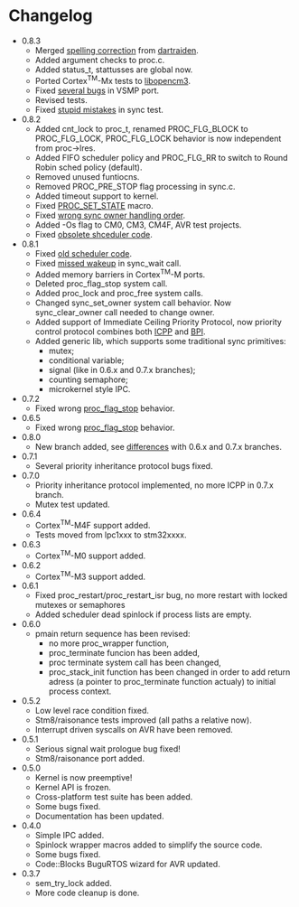 # Changelog #
  * 0.8.3
    * Merged [spelling correction](https://github.com/shkolnick-kun/bugurtos/commit/c4ae75fca01df5f874169c9a348387baf187c9f7) from [dartraiden](https://github.com/dartraiden).
    * Added argument checks to proc.c.
    * Added status_t, stattusses are global now.
    * Ported Cortex<sup>TM</sup>-Mx tests to [libopencm3](https://github.com/libopencm3/libopencm3).
    * Fixed [several bugs](https://github.com/shkolnick-kun/bugurtos/issues/8) in VSMP port.
    * Revised tests.
    * Fixed [stupid mistakes](https://github.com/shkolnick-kun/bugurtos/issues/9) in sync test.
  * 0.8.2
    * Added cnt_lock to proc_t, renamed PROC_FLG_BLOCK to PROC_FLG_LOCK, PROC_FLG_LOCK behavior is now independent from proc->lres.
    * Added FIFO scheduler policy and PROC_FLG_RR to switch to Round Robin sched policy (default).
    * Removed unused funtiocns.
    * Removed PROC_PRE_STOP flag processing in sync.c.
    * Added timeout support to kernel.
    * Fixed [PROC_SET_STATE](https://github.com/shkolnick-kun/bugurtos/issues/5) macro.
    * Fixed [wrong sync owner handling order](https://github.com/shkolnick-kun/bugurtos/issues/4).
    * Added -Os flag to CM0, CM3, CM4F, AVR test projects.
    * Fixed [obsolete shceduler code](https://github.com/shkolnick-kun/bugurtos/issues/6).
  * 0.8.1
    * Fixed [old scheduler code](https://github.com/shkolnick-kun/bugurtos/issues/1).
    * Fixed [missed wakeup](https://github.com/shkolnick-kun/bugurtos/issues/2) in sync\_wait call.
    * Added memory barriers in Cortex<sup>TM</sup>-M ports.
    * Deleted proc\_flag\_stop system call.
    * Added proc\_lock and proc\_free system calls.
    * Changed sync\_set\_owner system call behavior. Now sync\_clear\_owner call needed to change owner.
    * Added support of Immediate Ceiling Priority Protocol, now priority control protocol combines both [ICPP](http://en.wikipedia.org/wiki/Priority_ceiling_protocol) and [BPI](http://en.wikipedia.org/wiki/Priority_inheritance).
    * Added generic lib, which supports some traditional sync primitives:
      * mutex;
      * conditional variable;
      * signal (like in 0.6.x and 0.7.x branches);
      * counting semaphore;
      * microkernel style IPC.
  * 0.7.2
    * Fixed wrong [proc\_flag\_stop](https://github.com/shkolnick-kun/bugurtos/issues/3) behavior.
  * 0.6.5
    * Fixed wrong [proc\_flag\_stop](https://github.com/shkolnick-kun/bugurtos/issues/3) behavior.
  * 0.8.0
    * New branch added, see [differences](https://github.com/shkolnick-kun/bugurtos/blob/wiki/NewBranchDifferences.md) with 0.6.x and 0.7.x branches.
  * 0.7.1
    * Several priority inheritance protocol bugs fixed.
  * 0.7.0
    * Priority inheritance protocol implemented, no more ICPP in 0.7.x branch.
    * Mutex test updated.
  * 0.6.4
    * Cortex<sup>TM</sup>-M4F support added.
    * Tests moved from lpc1xxx to stm32xxxx.
  * 0.6.3
    * Cortex<sup>TM</sup>-M0 support added.
  * 0.6.2
    * Cortex<sup>TM</sup>-M3 support added.
  * 0.6.1
    * Fixed proc\_restart/proc\_restart\_isr bug, no more restart with locked mutexes or semaphores
    * Added scheduler dead spinlock if process lists are empty.
  * 0.6.0
    * pmain return sequence has been revised:
      * no more proc\_wrapper function,
      * proc\_terminate funcion has been added,
      * proc terminate system call has been changed,
      * proc\_stack\_init function has been changed in order to add return adress (a pointer to proc\_terminate function actualy) to initial process context.
  * 0.5.2
    * Low level race condition fixed.
    * Stm8/raisonance tests improved (all paths a relative now).
    * Interrupt driven syscalls on AVR have been removed.
  * 0.5.1
    * Serious signal wait prologue bug fixed!
    * Stm8/raisonance port added.
  * 0.5.0
    * Kernel is now preemptive!
    * Kernel API is frozen.
    * Cross-platform test suite has been added.
    * Some bugs fixed.
    * Documentation has been updated.
  * 0.4.0
    * Simple IPC added.
    * Spinlock wrapper macros added to simplify the source code.
    * Some bugs fixed.
    * Code::Blocks BuguRTOS wizard for AVR updated.
  * 0.3.7
    * sem\_try\_lock added.
    * More code cleanup is done.

